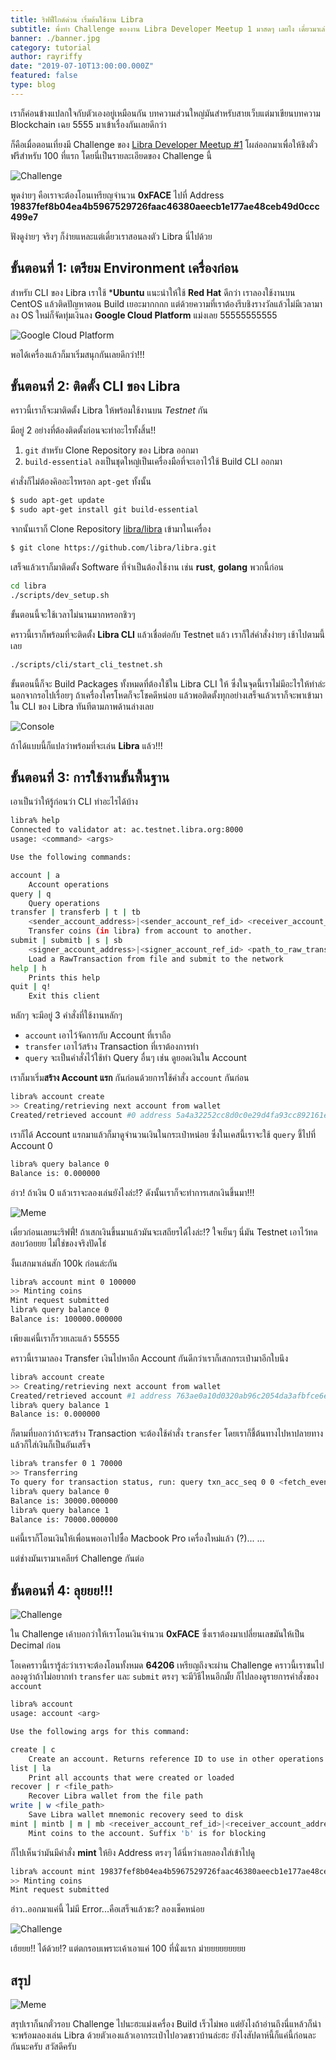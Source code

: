 ```yaml
---
title: ริฟฟี่ไกด์ด่วน เริ่มต้นใช้งาน Libra
subtitle: พึ่งทำ Challenge ของงาน Libra Developer Meetup 1 มาสดๆ เลยไง เดี๋ยวมาเล่าให้ฟังด้วยเนี่ย
banner: ./banner.jpg
category: tutorial
author: rayriffy
date: "2019-07-10T13:00:00.000Z"
featured: false
type: blog
---
```


เราก็ค่อนข้างแปลกใจกับตัวเองอยู่เหมือนกัน บทความส่วนใหญ่มันสำหรับสายเว็บแต่มาเขียนบทความ Blockchain เฉย 5555 มาเข้าเรื่องกันเลยดีกว่า

ก็คือเมื่อตอนเที่ยงมี Challenge ของ [Libra Developer Meetup #1](https://www.eventpop.me/e/6189-libra-dev) โผล่ออกมาเพื่อให้ชิงตั๋วฟรีสำหรับ 100 ที่แรก โดยนี่เป็นรายละเอียดของ Challenge นี้

![Challenge](./challenge.png)

พูดง่ายๆ คือเราจะต้องโอนเหรียญจำนวน **0xFACE** ไปที่ Address **19837fef8b04ea4b5967529726faac46380aeecb1e177ae48ceb49d0ccc499e7**

ฟังดูง่ายๆ จริงๆ ก็ง่ายแหละแต่เดี๋ยวเราสอนลงตัว Libra นี่ไปด้วย

## ขั้นตอนที่ 1: เตรียม Environment เครื่องก่อน

สำหรับ CLI ของ Libra เราใช้ ***Ubuntu** แนะนำให้ใช้ **Red Hat** ดีกว่า เราลองใช้งานบน CentOS แล้วติดปัญหาตอน Build เยอะมากกกก แต่ด้วยความที่เราต้องรีบชิงรางวัลแล้วไม่มีเวลามาลง OS ใหม่ก็จัดทุ่มเงินลง **Google Cloud Platform** แม่งเลย 55555555555

![Google Cloud Platform](./gcp.png)

พอได้เครื่องแล้วก็มาเริ่มสนุกกันเลยดีกว่า!!!

## ขั้นตอนที่ 2: ติดตั้ง CLI ของ Libra

คราวนี้เราก็จะมาติดตั้ง Libra ให้พร้อมใช้งานบน *Testnet* กัน

มีอยู่ 2 อย่างที่ต้องติดตั้งก่อนจะทำอะไรทั้งสิ้น!!

1.  `git` สำหรับ Clone Repository ของ Libra ออกมา
2.  `build-essential` ลงเป็นชุดใหญ่เป็นเครื่องมือที่จะเอาไว้ใช้ Build CLI ออกมา

คำสั่งก็ไม่ต้องคิออะไรหรอก `apt-get` ทั้งนั้น

```sh
$ sudo apt-get update
$ sudo apt-get install git build-essential
```

จากนั้นเราก็ Clone Repository [libra/libra](https://github.com/libra/libra) เข้ามาในเครื่อง

```sh
$ git clone https://github.com/libra/libra.git
```

เสร็จแล้วเราก็มาติดตั้ง Software ที่จำเป็นต้องใช้งาน เช่น **rust**, **golang** พวกนี้ก่อน

```sh
cd libra 
./scripts/dev_setup.sh
```

ขั้นตอนนี้จะใช้เวลาไม่นานมากหรอกชิวๆ

คราวนี้เราก็พร้อมที่จะติดตั้ง **Libra CLI** แล้วเชื่อต่อกับ Testnet แล้ว เราก็ใส่คำสั่งง่ายๆ เช้าไปตามนี้เลย

```sh
./scripts/cli/start_cli_testnet.sh
```

ขั้นตอนนี้ก็จะ Build Packages ทั้งหมดที่ต้องใช้ใน Libra CLI ให้ ซึ่งในจุดนี้เราไม่มีอะไรให้ทำล่ะนอกจากรอไปเรื่อยๆ ถ้าเครื่องใครโหดก็จะโชคดีหน่อย แล้วพอติดตั้งทุกอย่างเสร็จแล้วเราก็จะพาเข้ามาใน CLI ของ Libra ทันทีตามภาพด้านล่างเลย

![Console](./cli.png)

ถ้าได้แบบนี้ก็แปลว่าพร้อมที่จะเล่น **Libra** แล้ว!!!

## ขั้นตอนที่ 3: การใช้งานขั้นพื้นฐาน

เอาเป็นว่าให้รู้ก่อนว่า CLI ทำอะไรได้บ้าง

```sh
libra% help
Connected to validator at: ac.testnet.libra.org:8000
usage: <command> <args>

Use the following commands:

account | a 
	Account operations
query | q 
	Query operations
transfer | transferb | t | tb 
	<sender_account_address>|<sender_account_ref_id> <receiver_account_address>|<receiver_account_ref_id> <number_of_coins> [gas_unit_price_in_micro_libras (default=0)] [max_gas_amount_in_micro_libras (default 10000)] Suffix 'b' is for blocking. 
	Transfer coins (in libra) from account to another.
submit | submitb | s | sb 
	<signer_account_address>|<signer_account_ref_id> <path_to_raw_transaction> Suffix 'b' is for blocking. 
	Load a RawTransaction from file and submit to the network
help | h 
	Prints this help
quit | q! 
	Exit this client
```

หลักๆ จะมีอยู่ 3 คำสั่งที่ใช้งานหลักๆ

-   `account` เอาไว้จัดการกับ Account ที่เราถือ
-   `transfer` เอาไว้สร้าง Transaction ที่เราต้องการทำ
-   `query` จะเป็นคำสั่งไว้ใช้ทำ Query อื่นๆ เช่น ดูยอดเงินใน Account

เราก็มาเริ่ม**สร้าง Account แรก** กันก่อนด้วยการใช้คำสั่ง `account` กันก่อน

```sh
libra% account create
>> Creating/retrieving next account from wallet
Created/retrieved account #0 address 5a4a32252cc8d0c0e29d4fa93cc892161e00a4211b5e9cbd9a6f0c049ef27eff
```

เราก็ได้ Account แรกมาแล้วก็มาดูจำนวนเงินในกระเป๋าหน่อย ซึ่งในเคสนี้เราจะใช้ `query` ชี้ไปที่ Account 0

```sh
libra% query balance 0
Balance is: 0.000000
```

อ่าว! ถ้าเงิน 0 แล้วเราจะลองเล่นยังไงล่ะ!? ดังนั้นเราก็จะทำการเสกเงินขึ้นมา!!!

![Meme](./meme-3600.jpg)

เดี๋ยวก่อนเลยนะริฟฟี่! ถ้าเสกเงินขึ้นมาแล้วมันจะเสถียรได้ไงล่ะ!? ใจเย็นๆ นี่มัน Testnet เอาไว้ทดสอบว้อยยย ไม่ใช่ของจริงปัดโธ่

งั้นเสกมาเล่นสัก 100k ก่อนล่ะกัน

```sh
libra% account mint 0 100000
>> Minting coins
Mint request submitted
libra% query balance 0
Balance is: 100000.000000
```

เพียงแค่นี้เราก็รวยเละแล้ว 55555

คราวนี้เรามาลอง Transfer เงินไปหาอีก Account กันดีกว่าเราก็เสกกระเป๋ามาอีกใบนึง

```sh
libra% account create
>> Creating/retrieving next account from wallet
Created/retrieved account #1 address 763ae0a10d0320ab96c2054da3afbfce6ead831f743462445e8129578a6793da
libra% query balance 1
Balance is: 0.000000
```

ก็ตามที่บอกว่าถ้าจะสร้าง Transaction จะต้องใช้คำสั่ง `transfer` โดยเราก็ชี้ต้นทางไปหาปลายทาง แล้วก็ใส่เงินก็เป็นอันเสร็จ

```sh
libra% transfer 0 1 70000
>> Transferring
To query for transaction status, run: query txn_acc_seq 0 0 <fetch_events=true|false>
libra% query balance 0
Balance is: 30000.000000
libra% query balance 1
Balance is: 70000.000000
```

แค่นี้เราก็โอนเงินให้เพื่อนพอเอาไปซื้อ Macbook Pro เครื่องใหม่แล้ว (?)... ...

แต่ช่างมันเรามาเคลียร์ Challenge กันต่อ

## ขั้นตอนที่ 4: ลุยยย!!!

![Challenge](./challenge.png)

ใน Challenge เค้าบอกว่าให้เราโอนเงินจำนวน **0xFACE** ซึ่งเราต้องมาเปลี่ยนเลขมันให้เป็น Decimal ก่อน


โอเคคราวนี้เรารู้ล่ะว่าเราจะต้องโอนทั้งหมด **64206** เหรียญถึงจะผ่าน Challenge คราวนี้เราซนไปลองดูว่าถ้าไม่อยากทำ `transfer` และ `submit` ตรงๆ จะมีวิธีไหนอีกมั้ย ก็ไปลองดูรายการคำสั่งของ `account`

```sh
libra% account
usage: account <arg>

Use the following args for this command:

create | c 
	Create an account. Returns reference ID to use in other operations
list | la 
	Print all accounts that were created or loaded
recover | r <file_path>
	Recover Libra wallet from the file path
write | w <file_path>
	Save Libra wallet mnemonic recovery seed to disk
mint | mintb | m | mb <receiver_account_ref_id>|<receiver_account_address> <number_of_coins>
	Mint coins to the account. Suffix 'b' is for blocking
```

ก็ไปเห็นว่ามันมีคำสั่ง **mint** ให้ยิง Address ตรงๆ ได้นี่หว่าเลยลองใส่เข้าไปดู


```sh
libra% account mint 19837fef8b04ea4b5967529726faac46380aeecb1e177ae48ceb49d0ccc499e7 64206
>> Minting coins
Mint request submitted
```

อ่าว..ออกมาแค่นี้ ไม่มี Error...คือเสร็จแล้วชะ? ลองเช็คหน่อย

![Challenge](./challenge2.png)

เฮ้ยยย!! ได้ด้วย!? แต่ตกรอบเพราะเค้าเอาแค่ 100 ที่นั่งแรก ม่ายยยยยยยยย

## สรุป

![Meme](./meme-2916.jpg)

สรุปเราก็นกตั๋วรอบ Challenge ไปนะฮะแม่งเครื่อง Build เร็วไม่พอ แต่ยังไงถ้าอ่านถึงนี่แหล้วก็น่าจะพร้อมลองเล่น Libra ด้วยตัวเองแล้วเอากระเป๋าไปอวดชาวบ้านล่ะฮะ ยังไงสัปดาห์นี้ก็แค่นี้ก่อนละกันนะครับ สวัสดีครับ